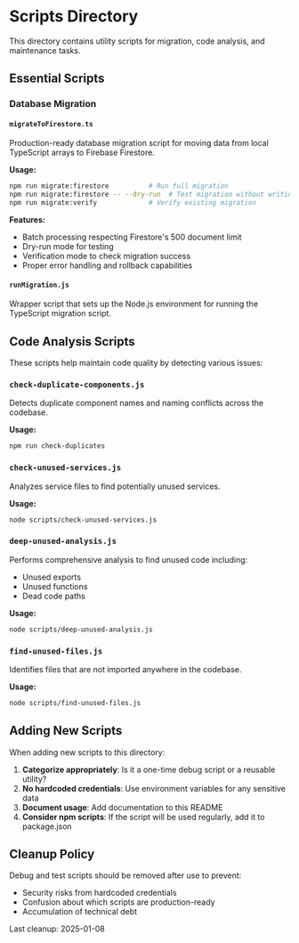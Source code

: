 # Scripts Directory

This directory contains utility scripts for migration, code analysis, and maintenance tasks.

## Essential Scripts

### Database Migration

#### `migrateToFirestore.ts`
Production-ready database migration script for moving data from local TypeScript arrays to Firebase Firestore.

**Usage:**
```bash
npm run migrate:firestore          # Run full migration
npm run migrate:firestore -- --dry-run  # Test migration without writing
npm run migrate:verify             # Verify existing migration
```

**Features:**
- Batch processing respecting Firestore's 500 document limit
- Dry-run mode for testing
- Verification mode to check migration success
- Proper error handling and rollback capabilities

#### `runMigration.js`
Wrapper script that sets up the Node.js environment for running the TypeScript migration script.

## Code Analysis Scripts

These scripts help maintain code quality by detecting various issues:

### `check-duplicate-components.js`
Detects duplicate component names and naming conflicts across the codebase.

**Usage:**
```bash
npm run check-duplicates
```

### `check-unused-services.js`
Analyzes service files to find potentially unused services.

**Usage:**
```bash
node scripts/check-unused-services.js
```

### `deep-unused-analysis.js`
Performs comprehensive analysis to find unused code including:
- Unused exports
- Unused functions
- Dead code paths

**Usage:**
```bash
node scripts/deep-unused-analysis.js
```

### `find-unused-files.js`
Identifies files that are not imported anywhere in the codebase.

**Usage:**
```bash
node scripts/find-unused-files.js
```

## Adding New Scripts

When adding new scripts to this directory:

1. **Categorize appropriately**: Is it a one-time debug script or a reusable utility?
2. **No hardcoded credentials**: Use environment variables for any sensitive data
3. **Document usage**: Add documentation to this README
4. **Consider npm scripts**: If the script will be used regularly, add it to package.json

## Cleanup Policy

Debug and test scripts should be removed after use to prevent:
- Security risks from hardcoded credentials
- Confusion about which scripts are production-ready
- Accumulation of technical debt

Last cleanup: 2025-01-08